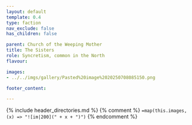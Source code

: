 ```yaml
---
layout: default
template: 0.4
type: faction
nav_exclude: false
has_children: false

parent: Church of the Weeping Mother
title: The Sisters
role: Syncretism, common in the North
flavour: 

images:
- ../../imgs/gallery/Pasted%20image%2020250708085150.png

footer_content: 

---
```


{% include header_directories.md %}
{% comment %}
`=map(this.images, (x) => "![im|200](" + x + ")")`
{% endcomment %}
